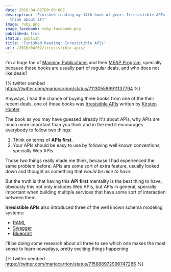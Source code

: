 ```yaml
---
date: 2016-04-02T00:00:00Z
description: 'Finished reading my 14th book of year: Irresistible APIs. What do I
  think about it?'
image: ruby.png
image_facebook: ruby-facebook.png
published: true
status: publish
title: 'Finished Reading: Irresistible APIs'
url: /2016/04/02/irresistible-apis/
---
```


I'm a huge fan of [Manning Publications](https://www.manning.com/) and their [MEAP Program](https://www.manning.com/meap-program), specially because those books are usually part of regular deals, and who does not like deals?

{% twitter oembed https://twitter.com/mariocarrion/status/711305586911137794 %}

Anyways, I had the chance of buying three books from one of the their recent deals, one of those books was [Irresistible APIs](https://www.manning.com/books/irresistible-apis) written by [Kirsten Hunter](http://www.princesspolymath.com/princess_polymath/).

The book as you may have guessed already it's about APIs, why APIs are much more important than you think and in the end it encourages everybody to follow two things:

1. Think on terms of **APIs first**.
1. Your APIs should be easy to use by following well known conventions, specially Web APIs.

Those two things really made me think, because I had experienced the same problem before: APIs are some sort of extra feature, usually looked down and thought as something that _would be nice to have_.

But the truth is that having this **API first** mentality is the best thing to have, obviously this not only includes Web APIs, but APIs in general, specially important when building multiple services that have some sort of interaction between them.

**Irresistible APIs** also introduced three of the well known schema modeling systems:

* [RAML](http://raml.org/)
* [Swagger](http://swagger.io/)
* [Blueprint](https://apiblueprint.org/)

I'll be doing some research about all three to see which one makes the most sense to learn nowadays, pretty exciting things happening.

{% twitter oembed https://twitter.com/mariocarrion/status/715888972996747266 %}
